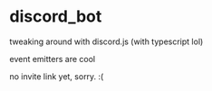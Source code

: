 # discord_bot

tweaking around with discord.js (with typescript lol)

event emitters are cool

no invite link yet, sorry. :(
